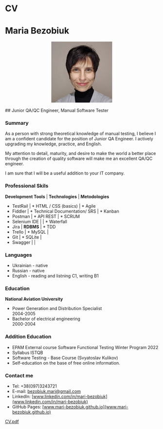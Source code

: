 # CV

# Maria Bezobiuk

<p align="center"> <img src="images/photo-bio.jpg" height="200"/> 
</p>
## Junior QA/QC Engineer, Manual Software Tester

### Summary

As a person with strong theoretical knowledge of manual testing, I 
believe I am a confident candidate for the position of Junior QA Engineer. 
I actively upgrading my knowledge, practice, and English.

My attention to detail, maturity, and desire to make the world a better 
place through the creation of quality software will make me an excellent 
QA/QC engineer.

I am sure that I will be a useful addition to your IT company.


### Professional Skils

 __Development Tools__ | __Technologies__ | __Metodologies__ 
* TestRail | * HTML / CSS (basics) | * Agile 
* Fiddler | * Technical Documentation/ SRS  | * Kanban 
* Postman | * API REST | * SCRUM
* Selenium IDE |   | * Waterfall 
* Jira |  __RDBMS__ | * TDD 
* Trello | * MySQL  | 
* Git | * SQLite | 
* Swagger |  | 

### Languages
* Ukrainian - native
* Russian - native
* English - reading and listning C1, writing B1

### Education

**National Aviation University**  
* Power Generation and Distribution Specialist  
2004-2005  
* Bachelor of electrical engineering  
2000-2004  


### Addition Education

* EPAM External course Software Functional Testing Winter Program 2022
* Syllabus ISTQB
* Software Testing - Base Course (Svyatoslav Kulikov)
* Self-education on the base of free online information.

### Contact me

* Tel: +38(097)3243721
* E-mail: bezobiuk.mari@gmail.com
* LinkedIn: [www.linkedin.com/in/mari-bezobiuk](www.linkedin.com/in/mari-bezobiuk)
* GitHub Pages: [www.mari-bezobiuk.github.io](www.mari-bezobiuk.github.io)

[CV.pdf](docfiles/Bezobiuk-Maria-qa-qc.pdf)
